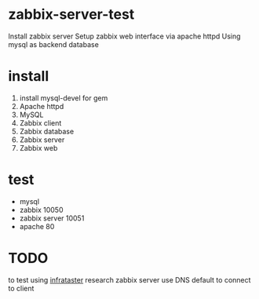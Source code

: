 zabbix-server-test
==================

Install zabbix server
Setup zabbix web interface via apache httpd
Using mysql as backend database

install
=======

1. install mysql-devel for gem
2. Apache httpd
3. MySQL
4. Zabbix client
5. Zabbix database
6. Zabbix server
7. Zabbix web

test
====
* mysql
* zabbix 10050
* zabbix server 10051
* apache 80

TODO
====

to test using [infrataster](https://github.com/ryotarai/infrataster)
research zabbix server use DNS default to connect to client
